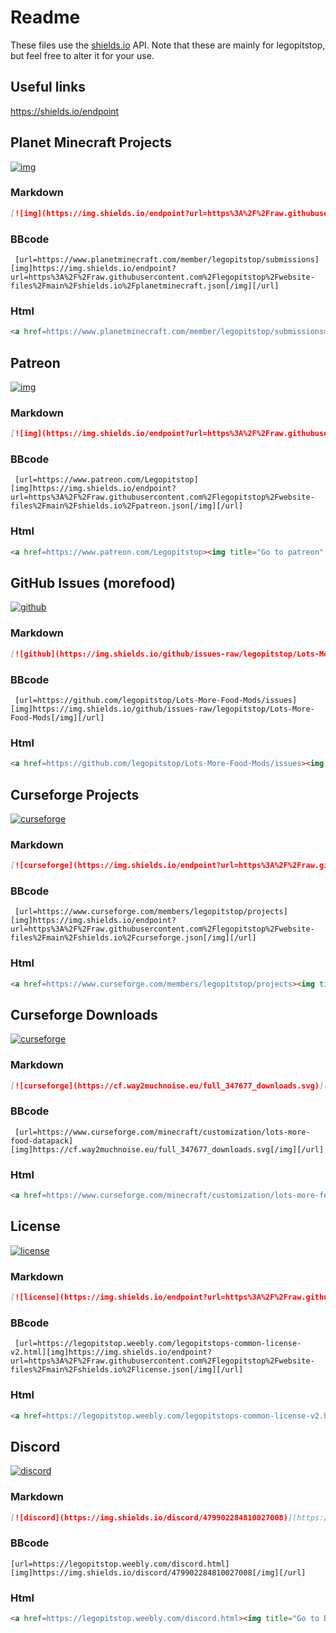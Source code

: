 # Readme
These files use the [shields.io](https://shields.io/) API. Note that these are mainly for legopitstop, but feel free to alter it for your use.

## Useful links
https://shields.io/endpoint

## Planet Minecraft Projects
[![img](https://img.shields.io/endpoint?url=https%3A%2F%2Fraw.githubusercontent.com%2Flegopitstop%2Fwebsite-files%2Fmain%2Fshields.io%2Fplanetminecraft.json)](https://www.planetminecraft.com/member/legopitstop/submissions "Go to planet minecraft")
### Markdown
```markdown
[![img](https://img.shields.io/endpoint?url=https%3A%2F%2Fraw.githubusercontent.com%2Flegopitstop%2Fwebsite-files%2Fmain%2Fshields.io%2Fplanetminecraft.json)](https://www.planetminecraft.com/member/legopitstop/submissions "Go to planet minecraft")
```
### BBcode
```BBcode
 [url=https://www.planetminecraft.com/member/legopitstop/submissions][img]https://img.shields.io/endpoint?url=https%3A%2F%2Fraw.githubusercontent.com%2Flegopitstop%2Fwebsite-files%2Fmain%2Fshields.io%2Fplanetminecraft.json[/img][/url]
 ```
### Html
```html
<a href=https://www.planetminecraft.com/member/legopitstop/submissions><img title="Go to planet minecraft" src="https://img.shields.io/endpoint?url=https%3A%2F%2Fraw.githubusercontent.com%2Flegopitstop%2Fwebsite-files%2Fmain%2Fshields.io%2Fplanetminecraft.json"></a>
```

## Patreon
[![img](https://img.shields.io/endpoint?url=https%3A%2F%2Fraw.githubusercontent.com%2Flegopitstop%2Fwebsite-files%2Fmain%2Fshields.io%2Fpatreon.json)](https://www.patreon.com/Legopitstop "Go to patreon")
### Markdown
```markdown
[![img](https://img.shields.io/endpoint?url=https%3A%2F%2Fraw.githubusercontent.com%2Flegopitstop%2Fwebsite-files%2Fmain%2Fshields.io%2Fpatreon.json)](https://www.patreon.com/Legopitstop "Go to patreon")
```
### BBcode
```BBcode
 [url=https://www.patreon.com/Legopitstop][img]https://img.shields.io/endpoint?url=https%3A%2F%2Fraw.githubusercontent.com%2Flegopitstop%2Fwebsite-files%2Fmain%2Fshields.io%2Fpatreon.json[/img][/url]
 ```
### Html
```html
<a href=https://www.patreon.com/Legopitstop><img title="Go to patreon" src="https://img.shields.io/endpoint?url=https%3A%2F%2Fraw.githubusercontent.com%2Flegopitstop%2Fwebsite-files%2Fmain%2Fshields.io%2Fpatreon.json"></a>
```

## GitHub Issues (morefood)
[![github](https://img.shields.io/github/issues-raw/legopitstop/Lots-More-Food-Mods)](https://github.com/legopitstop/Lots-More-Food-Mods/issues "Go to Github")
### Markdown
```markdown
[![github](https://img.shields.io/github/issues-raw/legopitstop/Lots-More-Food-Mods)](https://github.com/legopitstop/Lots-More-Food-Mods/issues "Go to Github")
```
### BBcode
```BBcode
 [url=https://github.com/legopitstop/Lots-More-Food-Mods/issues][img]https://img.shields.io/github/issues-raw/legopitstop/Lots-More-Food-Mods[/img][/url]
 ```
### Html
```html
<a href=https://github.com/legopitstop/Lots-More-Food-Mods/issues><img title="Go to Github" src="https://img.shields.io/github/issues-raw/legopitstop/Lots-More-Food-Mods"></a>
```

## Curseforge Projects
[![curseforge](https://img.shields.io/endpoint?url=https%3A%2F%2Fraw.githubusercontent.com%2Flegopitstop%2Fwebsite-files%2Fmain%2Fshields.io%2Fcurseforge.json)](https://www.curseforge.com/members/legopitstop/projects "Go to curseforge")
### Markdown
```markdown
[![curseforge](https://img.shields.io/endpoint?url=https%3A%2F%2Fraw.githubusercontent.com%2Flegopitstop%2Fwebsite-files%2Fmain%2Fshields.io%2Fcurseforge.json)](https://www.curseforge.com/members/legopitstop/projects "Go to curseforge")
```
### BBcode
```BBcode
 [url=https://www.curseforge.com/members/legopitstop/projects][img]https://img.shields.io/endpoint?url=https%3A%2F%2Fraw.githubusercontent.com%2Flegopitstop%2Fwebsite-files%2Fmain%2Fshields.io%2Fcurseforge.json[/img][/url]
 ```
### Html
```html
<a href=https://www.curseforge.com/members/legopitstop/projects><img title="Go to curseforge" src="https://img.shields.io/endpoint?url=https%3A%2F%2Fraw.githubusercontent.com%2Flegopitstop%2Fwebsite-files%2Fmain%2Fshields.io%2Fcurseforge.json"></a>
```

## Curseforge Downloads
[![curseforge](https://cf.way2muchnoise.eu/full_347677_downloads.svg)](https://www.curseforge.com/minecraft/customization/lots-more-food-datapack "Go to curseforge")
### Markdown
```markdown
[![curseforge](https://cf.way2muchnoise.eu/full_347677_downloads.svg)](https://www.curseforge.com/minecraft/customization/lots-more-food-datapack "Go to curseforge")
```
### BBcode
```BBcode
 [url=https://www.curseforge.com/minecraft/customization/lots-more-food-datapack][img]https://cf.way2muchnoise.eu/full_347677_downloads.svg[/img][/url]
 ```
### Html
```html
<a href=https://www.curseforge.com/minecraft/customization/lots-more-food-datapack><img title="Go to curseforge" src="https://cf.way2muchnoise.eu/full_347677_downloads.svg"></a>
```

## License
[![license](https://img.shields.io/endpoint?url=https%3A%2F%2Fraw.githubusercontent.com%2Flegopitstop%2Fwebsite-files%2Fmain%2Fshields.io%2Flicense.json)](https://legopitstop.weebly.com/legopitstops-common-license-v2.html "Go to legopitstop.weebly.com")
### Markdown
```markdown
[![license](https://img.shields.io/endpoint?url=https%3A%2F%2Fraw.githubusercontent.com%2Flegopitstop%2Fwebsite-files%2Fmain%2Fshields.io%2Flicense.json)](https://legopitstop.weebly.com/legopitstops-common-license-v2.html "Go to legopitstop.weebly.com")
```
### BBcode
```BBcode
 [url=https://legopitstop.weebly.com/legopitstops-common-license-v2.html][img]https://img.shields.io/endpoint?url=https%3A%2F%2Fraw.githubusercontent.com%2Flegopitstop%2Fwebsite-files%2Fmain%2Fshields.io%2Flicense.json[/img][/url]
 ```
### Html
```html
<a href=https://legopitstop.weebly.com/legopitstops-common-license-v2.html><img title="Go to legopitstop.weebly.com" src="https://img.shields.io/endpoint?url=https%3A%2F%2Fraw.githubusercontent.com%2Flegopitstop%2Fwebsite-files%2Fmain%2Fshields.io%2Flicense.json"></a>
```

## Discord
[![discord](https://img.shields.io/discord/479902284810027008)](https://legopitstop.weebly.com/discord.html "Go to legopitstop.weebly.com")
### Markdown
```markdown
[![discord](https://img.shields.io/discord/479902284810027008)](https://legopitstop.weebly.com/discord.html "Go to legopitstop.weebly.com")
```
### BBcode
```BBcode
[url=https://legopitstop.weebly.com/discord.html][img]https://img.shields.io/discord/479902284810027008[/img][/url]
```
### Html
```html
<a href=https://legopitstop.weebly.com/discord.html><img title="Go to Discord" src="https://img.shields.io/discord/479902284810027008)"></a>
```